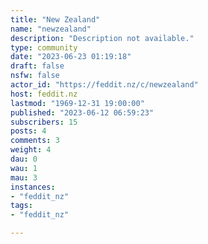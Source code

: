 ```yaml
---
title: "New Zealand" 
name: "newzealand"
description: "Description not available."
type: community
date: "2023-06-23 01:19:18"
draft: false
nsfw: false
actor_id: "https://feddit.nz/c/newzealand"
host: feddit.nz
lastmod: "1969-12-31 19:00:00"
published: "2023-06-12 06:59:23"
subscribers: 15
posts: 4
comments: 3
weight: 4
dau: 0
wau: 1
mau: 3
instances:
- "feddit_nz"
tags: 
- "feddit_nz"

---
```


